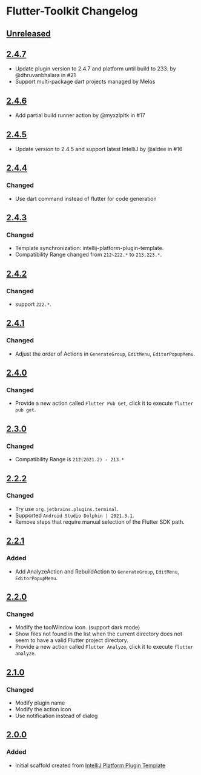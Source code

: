 <!-- Keep a Changelog guide -> https://keepachangelog.com -->

# Flutter-Toolkit Changelog

## [Unreleased]

## [2.4.7]

- Update plugin version to 2.4.7 and platform until build to 233. by @dhruvanbhalara in #21
- Support multi-package dart projects managed by Melos

## [2.4.6]

- Add partial build runner action by @myxzlpltk in #17

## [2.4.5]

- Update version to 2.4.5 and support latest IntelliJ by @aldee in #16

## [2.4.4]

### Changed

- Use dart command instead of flutter for code generation

## [2.4.3]

### Changed

- Template synchronization: intellij-platform-plugin-template.
- Compatibility Range changed from `212~222.*` to `213.223.*`.

## [2.4.2]

### Changed

- support `222.*`.

## [2.4.1]

### Changed

- Adjust the order of Actions in `GenerateGroup`, `EditMenu`, `EditorPopupMenu`.

## [2.4.0]

### Changed

- Provide a new action called `Flutter Pub Get`, click it to execute `flutter pub get`.

## [2.3.0]

### Changed

- Compatibility Range is `212(2021.2) - 213.*`

## [2.2.2]

### Changed

- Try use `org.jetbrains.plugins.terminal`.
- Supported `Android Studio Dolphin | 2021.3.1`.
- Remove steps that require manual selection of the Flutter SDK path.

## [2.2.1]

### Added

- Add AnalyzeAction and RebuildAction to `GenerateGroup`, `EditMenu`, `EditorPopupMenu`.

## [2.2.0]

### Changed

- Modify the toolWindow icon. (support dark mode)
- Show files not found in the list when the current directory does not seem to have a valid Flutter project directory.
- Provide a new action called `Flutter Analyze`, click it to execute `flutter analyze`.

## [2.1.0]

### Changed

- Modify plugin name
- Modify the action icon
- Use notification instead of dialog

## [2.0.0]

### Added

- Initial scaffold created
  from [IntelliJ Platform Plugin Template](https://github.com/JetBrains/intellij-platform-plugin-template)

[Unreleased]: https://github.com/nEdAy/Flutter-Toolkit/compare/v2.4.7...HEAD
[2.4.7]: https://github.com/nEdAy/Flutter-Toolkit/compare/v2.4.6...v2.4.7
[2.4.6]: https://github.com/nEdAy/Flutter-Toolkit/compare/v2.4.5...v2.4.6
[2.4.5]: https://github.com/nEdAy/Flutter-Toolkit/compare/v2.4.4...v2.4.5
[2.4.4]: https://github.com/nEdAy/Flutter-Toolkit/compare/v2.4.3...v2.4.4
[2.4.3]: https://github.com/nEdAy/Flutter-Toolkit/compare/v2.4.2...v2.4.3
[2.4.2]: https://github.com/nEdAy/Flutter-Toolkit/compare/v2.4.1...v2.4.2
[2.4.1]: https://github.com/nEdAy/Flutter-Toolkit/compare/v2.4.0...v2.4.1
[2.4.0]: https://github.com/nEdAy/Flutter-Toolkit/compare/v2.3.0...v2.4.0
[2.3.0]: https://github.com/nEdAy/Flutter-Toolkit/compare/v2.2.2...v2.3.0
[2.2.2]: https://github.com/nEdAy/Flutter-Toolkit/compare/v2.2.1...v2.2.2
[2.2.1]: https://github.com/nEdAy/Flutter-Toolkit/compare/v2.2.0...v2.2.1
[2.2.0]: https://github.com/nEdAy/Flutter-Toolkit/compare/v2.1.0...v2.2.0
[2.1.0]: https://github.com/nEdAy/Flutter-Toolkit/compare/v2.0.0...v2.1.0
[2.0.0]: https://github.com/nEdAy/Flutter-Toolkit/commits/v2.0.0
